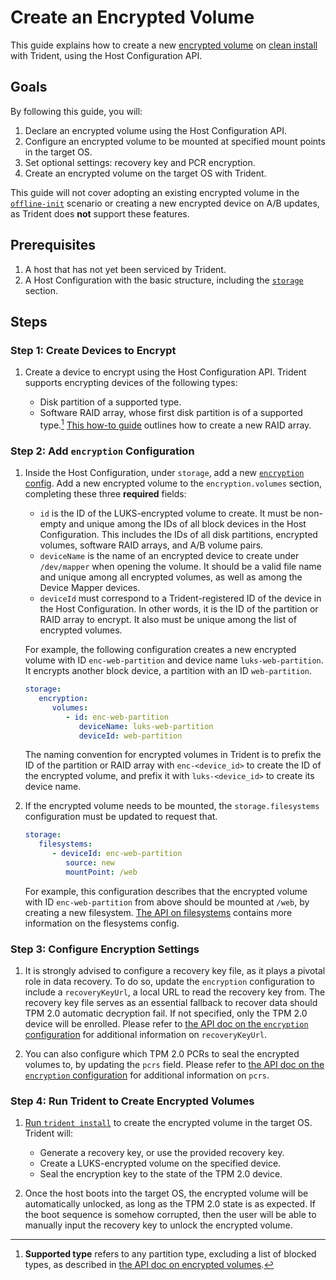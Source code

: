 
# Create an Encrypted Volume

This guide explains how to create a new [encrypted
volume](../Reference/Host-Configuration/API-Reference/EncryptedVolume.md) on
[clean install](../Reference/Glossary.md#clean-install) with Trident, using the
Host Configuration API.

## Goals

By following this guide, you will:

1. Declare an encrypted volume using the Host Configuration API.
1. Configure an encrypted volume to be mounted at specified mount points in the
   target OS.
1. Set optional settings: recovery key and PCR encryption.
1. Create an encrypted volume on the target OS with Trident.

This guide will not cover adopting an existing encrypted volume in the
[`offline-init`](../Explanation/Offline-Initialize.md) scenario or creating a
new encrypted device on A/B updates, as Trident does **not** support these
features.

## Prerequisites

1. A host that has not yet been serviced by Trident.
1. A Host Configuration with the basic structure, including the
   [`storage`](../Reference/Host-Configuration/API-Reference/Storage.md)
   section.

## Steps

### Step 1: Create Devices to Encrypt

1. Create a device to encrypt using the Host Configuration API. Trident supports
   encrypting devices of the following types:

   - Disk partition of a supported type.
   - Software RAID array, whose first disk partition is of a supported type.[^1]
     [This how-to guide](./Create-a-RAID-Array.md) outlines how to create a new
     RAID array.

[^1]: **Supported type** refers to any partition type, excluding a list of
    blocked types, as described in [the API doc on encrypted
    volumes](../Reference/Host-Configuration/API-Reference/EncryptedVolume.md).

### Step 2: Add `encryption` Configuration

1. Inside the Host Configuration, under `storage`, add a new [`encryption`
   config](../Reference/Host-Configuration/API-Reference/Encryption.md). Add a
   new encrypted volume to the `encryption.volumes` section, completing these
   three **required** fields:

   - `id` is the ID of the LUKS-encrypted volume to create. It must be non-empty
     and unique among the IDs of all block devices in the Host Configuration.
     This includes the IDs of all disk partitions, encrypted volumes, software
     RAID arrays, and A/B volume pairs.
   - `deviceName` is the name of an encrypted device to create under
     `/dev/mapper` when opening the volume. It should be a valid file name and
     unique among all encrypted volumes, as well as among the Device Mapper
     devices.
   - `deviceId` must correspond to a Trident-registered ID of the device in the
     Host Configuration. In other words, it is the ID of the partition or RAID
     array to encrypt. It also must be unique among the list of encrypted
     volumes.

   For example, the following configuration creates a new encrypted volume with
   ID `enc-web-partition` and device name `luks-web-partition`. It encrypts
   another block device, a partition with an ID `web-partition`.

   ```yaml
   storage:
      encryption:
         volumes:
            - id: enc-web-partition
               deviceName: luks-web-partition
               deviceId: web-partition
   ```

   The naming convention for encrypted volumes in Trident is to prefix the ID of
   the partition or RAID array with `enc-<device_id>` to create the ID of the
   encrypted volume, and prefix it with `luks-<device_id>` to create its device
   name.

1. If the encrypted volume needs to be mounted, the `storage.filesystems`
   configuration must be updated to request that.

   ```yaml
   storage:
      filesystems:
         - deviceId: enc-web-partition
            source: new
            mountPoint: /web
   ```

   For example, this configuration describes that the encrypted volume with ID
   `enc-web-partition` from above should be mounted at `/web`, by creating a new
   filesystem. [The API on
   filesystems](../Reference/Host-Configuration/API-Reference/FileSystem.md)
   contains more information on the flesystems config.

### Step 3: Configure Encryption Settings

1. It is strongly advised to configure a recovery key file, as it plays a
pivotal role in data recovery. To do so, update the `encryption` configuration
to include a `recoveryKeyUrl`, a local URL to read the recovery key from. The
recovery key file serves as an essential fallback to recover data should TPM 2.0
automatic decryption fail. If not specified, only the TPM 2.0 device will be
enrolled. Please refer to [the API doc on the `encryption`
configuration](../Reference/Host-Configuration/API-Reference/Encryption.md) for
additional information on `recoveryKeyUrl`.

1. You can also configure which TPM 2.0 PCRs to seal the encrypted volumes to,
by updating the `pcrs` field. Please refer to [the API doc on the `encryption`
configuration](../Reference/Host-Configuration/API-Reference/Encryption.md) for
additional information on `pcrs`.

### Step 4: Run Trident to Create Encrypted Volumes

1. [Run `trident install`](./Perform-a-Clean-Install.md) to create the encrypted
   volume in the target OS. Trident will:

   - Generate a recovery key, or use the provided recovery key.
   - Create a LUKS-encrypted volume on the specified device.
   - Seal the encryption key to the state of the TPM 2.0 device.

1. Once the host boots into the target OS, the encrypted volume will be
   automatically unlocked, as long as the TPM 2.0 state is as expected. If the
   boot sequence is somehow corrupted, then the user will be able to manually
   input the recovery key to unlock the encrypted volume.
